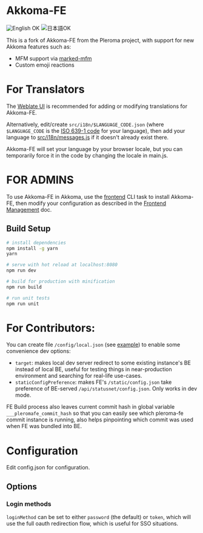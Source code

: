 # Akkoma-FE 

![English OK](https://img.shields.io/badge/English-OK-blueviolet) ![日本語OK](https://img.shields.io/badge/%E6%97%A5%E6%9C%AC%E8%AA%9E-OK-blueviolet)

This is a fork of Akkoma-FE from the Pleroma project, with support for new Akkoma features such as:
- MFM support via [marked-mfm](https://akkoma.dev/sfr/marked-mfm)
- Custom emoji reactions

# For Translators

The [Weblate UI](https://translate.akkoma.dev/projects/akkoma/pleroma-fe/) is recommended for adding or modifying translations for Akkoma-FE. 

Alternatively, edit/create `src/i18n/$LANGUAGE_CODE.json` (where `$LANGUAGE_CODE` is the [ISO 639-1 code](https://en.wikipedia.org/wiki/List_of_ISO_639-1_codes) for your language), then add your language to [src/i18n/messages.js](https://akkoma.dev/AkkomaGang/pleroma-fe/src/branch/develop/src/i18n/messages.js) if it doesn't already exist there.

Akkoma-FE will set your language by your browser locale, but you can temporarily force it in the code by changing the locale in main.js.

# FOR ADMINS

To use Akkoma-FE in Akkoma, use the [frontend](https://docs.akkoma.dev/stable/administration/CLI_tasks/frontend/) CLI task to install Akkoma-FE, then modify your configuration as described in the [Frontend Management](https://docs.akkoma.dev/stable/configuration/frontend_management/) doc.

## Build Setup

``` bash
# install dependencies
npm install -g yarn
yarn

# serve with hot reload at localhost:8080
npm run dev

# build for production with minification
npm run build

# run unit tests
npm run unit
```

# For Contributors:

You can create file `/config/local.json` (see [example](https://git.pleroma.social/pleroma/pleroma-fe/blob/develop/config/local.example.json)) to enable some convenience dev options:

* `target`: makes local dev server redirect to some existing instance's BE instead of local BE, useful for testing things in near-production environment and searching for real-life use-cases.
* `staticConfigPreference`: makes FE's `/static/config.json` take preference of BE-served `/api/statusnet/config.json`. Only works in dev mode.

FE Build process also leaves current commit hash in global variable `___pleromafe_commit_hash` so that you can easily see which pleroma-fe commit instance is running, also helps pinpointing which commit was used when FE was bundled into BE.

# Configuration

Edit config.json for configuration.

## Options

### Login methods

```loginMethod``` can be set to either ```password``` (the default) or ```token```, which will use the full oauth redirection flow, which is useful for SSO situations. 
